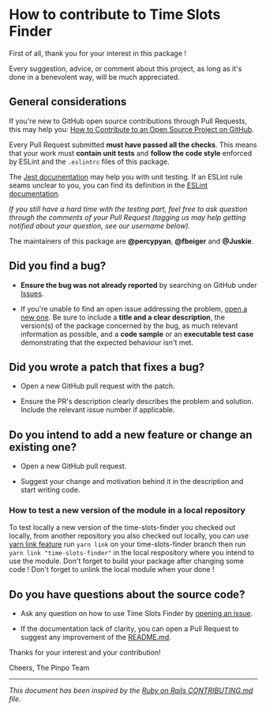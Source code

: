# How to contribute to Time Slots Finder

First of all, thank you for your interest in this package !

Every suggestion, advice, or comment about this project, as long as it's done in a
benevolent way, will be much appreciated.

## General considerations

If you're new to GitHub open source contributions through Pull Requests, this may help you: [How to Contribute to an Open Source Project on GitHub](https://egghead.io/courses/how-to-contribute-to-an-open-source-project-on-github).

Every Pull Request submitted **must have passed all the checks**. This means that your work must **contain unit tests** and **follow the code style** enforced by ESLint and the `.eslintrc` files of this package.

The [Jest documentation](https://jestjs.io/docs/en/getting-started) may help you with unit testing. If an ESLint rule seams unclear to you, you can find its definition in the [ESLint documentation](https://eslint.org/docs/rules/).

_If you still have a hard time with the testing part, feel free to ask question through the comments of your Pull Request (tagging us may help getting notified about your question, see our username below)._

The maintainers of this package are **@percypyan**, **@fbeiger** and **@Juskie**.

## Did you find a bug?

- **Ensure the bug was not already reported** by searching on GitHub under [Issues](https://github.com/PINPODEV/time-slots-finder/issues).

- If you're unable to find an open issue addressing the problem, [open a new one](https://github.com/PINPODEV/time-slots-finder/issues/new). Be sure to include a **title and a clear description**, the version(s) of the package concerned by the bug, as much relevant information as possible, and a **code sample** or an **executable test case** demonstrating that the expected behaviour isn't met.

## Did you wrote a patch that fixes a bug?

- Open a new GitHub pull request with the patch.

- Ensure the PR's description clearly describes the problem and solution. Include the relevant issue number if applicable.

## Do you intend to add a new feature or change an existing one?

- Open a new GitHub pull request.

- Suggest your change and motivation behind it in the description and start writing code.

### How to test a new version of the module in a local repository

To test locally a new version of the time-slots-finder you checked out locally, from another repository you also checked out locally, you can use [yarn link feature](https://classic.yarnpkg.com/en/docs/cli/link)
run `yarn link` on your time-slots-finder branch then run `yarn link "time-slots-finder"` in the local respository where you intend to use the module.
Don't forget to build your package after changing some code !
Don't forget to unlink the local module when your done !


## Do you have questions about the source code?

- Ask any question on how to use Time Slots Finder by [opening an issue](https://github.com/PINPODEV/time-slots-finder/issues/new).

- If the documentation lack of clarity, you can open a Pull Request
to suggest any improvement of the [README.md](https://github.com/PINPODEV/time-slots-finder/blob/main/README.md).

Thanks for your interest and your contribution!

Cheers,
The Pinpo Team

---
_This document has been inspired by the [Ruby on Rails CONTRIBUTING.md](https://github.com/rails/rails/blob/master/CONTRIBUTING.md) file._
